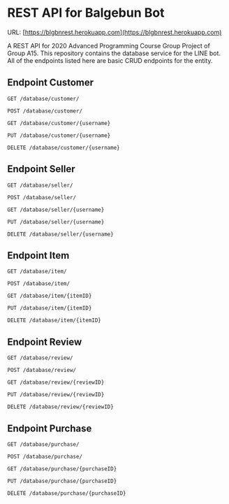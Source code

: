 # REST API for Balgebun Bot

URL: [https://blgbnrest.herokuapp.com](https://blgbnrest.herokuapp.com)

A REST API for 2020 Advanced Programming Course Group Project of Group A15. This repository contains the database service for the LINE bot. All of the endpoints listed here are basic CRUD endpoints for the entity.

## Endpoint Customer

```http
GET /database/customer/
```

```http
POST /database/customer/
```

```http
GET /database/customer/{username}
```

```http
PUT /database/customer/{username}
```

```http
DELETE /database/customer/{username}
```

## Endpoint Seller

```http
GET /database/seller/
```

```http
POST /database/seller/
```

```http
GET /database/seller/{username}
```

```http
PUT /database/seller/{username}
```

```http
DELETE /database/seller/{username}
```

## Endpoint Item

```http
GET /database/item/
```

```http
POST /database/item/
```

```http
GET /database/item/{itemID}
```

```http
PUT /database/item/{itemID}
```

```http
DELETE /database/item/{itemID}
```

## Endpoint Review

```http
GET /database/review/
```

```http
POST /database/review/
```

```http
GET /database/review/{reviewID}
```

```http
PUT /database/review/{reviewID}
```

```http
DELETE /database/review/{reviewID}
```

## Endpoint Purchase

```http
GET /database/purchase/
```

```http
POST /database/purchase/
```

```http
GET /database/purchase/{purchaseID}
```

```http
PUT /database/purchase/{purchaseID}
```

```http
DELETE /database/purchase/{purchaseID}
```